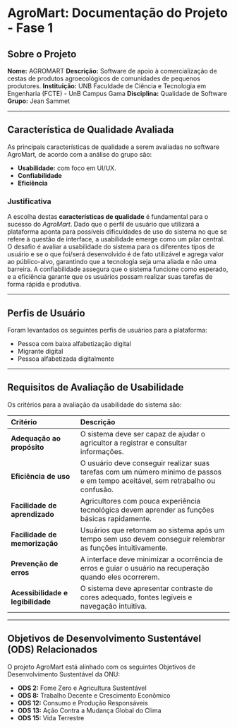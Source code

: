 # AgroMart: Documentação do Projeto - Fase 1

## Sobre o Projeto

**Nome:** AGROMART
**Descrição:** Software de apoio à comercialização de cestas de produtos agroecológicos de comunidades de pequenos produtores.
**Instituição:** UNB Faculdade de Ciência e Tecnologia em Engenharia (FCTE) - UnB Campus Gama
**Disciplina:** Qualidade de Software
**Grupo:** Jean Sammet

---

## Característica de Qualidade Avaliada

As principais características de qualidade a serem avaliadas no software AgroMart, de acordo com a análise do grupo são:

* **Usabilidade:** com foco em UI/UX.
* **Confiabilidade**
* **Eficiência**

### Justificativa

A escolha destas **características de qualidade** é fundamental para o sucesso do _AgroMart_. Dado que o perfil de usuário que utilizará a plataforma aponta para possíveis dificuldades de uso do sistema no que se refere à questão de interface, a usabilidade emerge como um pilar central. O desafio é avaliar a usabilidade do sistema para os diferentes tipos de usuário e se o que foi/será desenvolvido é de fato utilizável e agrega valor ao público-alvo, garantindo que a tecnologia seja uma aliada e não uma barreira. A confiabilidade assegura que o sistema funcione como esperado, e a eficiência garante que os usuários possam realizar suas tarefas de forma rápida e produtiva.

---

## Perfis de Usuário

Foram levantados os seguintes perfis de usuários para a plataforma:

* Pessoa com baixa alfabetização digital
* Migrante digital
* Pessoa alfabetizada digitalmente

---

## Requisitos de Avaliação de Usabilidade

Os critérios para a avaliação da usabilidade do sistema são:

| Critério | Descrição |
| :--- | :--- |
| **Adequação ao propósito** | O sistema deve ser capaz de ajudar o agricultor a registrar e consultar informações. |
| **Eficiência de uso** | O usuário deve conseguir realizar suas tarefas com um número mínimo de passos e em tempo aceitável, sem retrabalho ou confusão. |
| **Facilidade de aprendizado** | Agricultores com pouca experiência tecnológica devem aprender as funções básicas rapidamente. |
| **Facilidade de memorização** | Usuários que retornam ao sistema após um tempo sem uso devem conseguir relembrar as funções intuitivamente. |
| **Prevenção de erros** | A interface deve minimizar a ocorrência de erros e guiar o usuário na recuperação quando eles ocorrerem. |
| **Acessibilidade e legibilidade** | O sistema deve apresentar contraste de cores adequado, fontes legíveis e navegação intuitiva. |

---

## Objetivos de Desenvolvimento Sustentável (ODS) Relacionados

O projeto AgroMart está alinhado com os seguintes Objetivos de Desenvolvimento Sustentável da ONU:

* **ODS 2:** Fome Zero e Agricultura Sustentável
* **ODS 8:** Trabalho Decente e Crescimento Econômico
* **ODS 12:** Consumo e Produção Responsáveis
* **ODS 13:** Ação Contra a Mudança Global do Clima
* **ODS 15:** Vida Terrestre